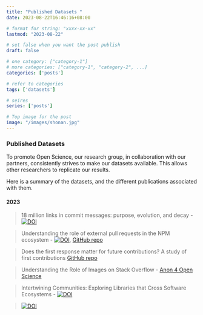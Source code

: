 ```yaml
---
title: "Published Datasets "
date: 2023-08-22T16:46:16+08:00

# format for string: "xxxx-xx-xx"
lastmod: "2023-08-22"

# set false when you want the post publish
draft: false

# one category: ["category-1"] 
# more categories: ["category-1", "category-2", ...]
categories: ['posts']

# refer to categories
tags: ['datasets']

# seires
series: ['posts']

# Top image for the post
image: "/images/shonan.jpg"
---
```



<!--more-->
### Published Datasets

To promote Open Science, our research group, in collaboration with our partners, consistently strives to make our datasets available. This allows other researchers to replicate our results.

Here is a summary of the datasets, and the different publications associated with them. 

#### 2023 
> 18 million links in commit messages: purpose, evolution, and decay - [![DOI](https://zenodo.org/badge/DOI/10.5281/zenodo.7536500.svg)](https://doi.org/10.5281/zenodo.7536500)

> Understanding the role of external pull requests in the NPM ecosystem - [![DOI](https://zenodo.org/badge/DOI/10.5281/zenodo.6366998.svg)](https://doi.org/10.5281/zenodo.6366998), [GitHub repo](https://github.com/NAIST-SE/External-PullRequest)

> Does the first response matter for future contributions? A study of first contributions [GitHub repo](https://github.com/NAIST-SE/External-PullRequest)

> Understanding the Role of Images on Stack Overflow - [Anon 4 Open Science](https://anonymous.4open.science/r/SOImages/README.md)

> Intertwining Communities: Exploring Libraries that Cross Software Ecosystems - [![DOI](https://zenodo.org/badge/DOI/10.5281/zenodo.7553341.svg)](https://doi.org/10.5281/zenodo.7553341)

> [![DOI](https://zenodo.org/badge/DOI/10.5281/zenodo.7888116.svg)](https://doi.org/10.5281/zenodo.7888116)

